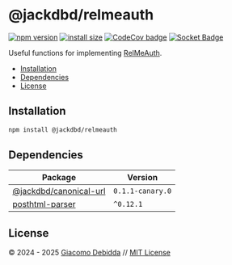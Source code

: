 # @jackdbd/relmeauth

[![npm version](https://badge.fury.io/js/@jackdbd%2Frelmeauth.svg)](https://badge.fury.io/js/@jackdbd%2Frelmeauth)
[![install size](https://packagephobia.com/badge?p=@jackdbd/relmeauth)](https://packagephobia.com/result?p=@jackdbd/relmeauth)
[![CodeCov badge](https://codecov.io/gh/jackdbd/rapido/graph/badge.svg?token=BpFF8tmBYS)](https://app.codecov.io/gh/jackdbd/rapido?flags%5B0%5D=relmeauth)
[![Socket Badge](https://socket.dev/api/badge/npm/package/@jackdbd/relmeauth)](https://socket.dev/npm/package/@jackdbd/relmeauth)

Useful functions for implementing [RelMeAuth](https://indieweb.org/RelMeAuth).

- [Installation](#installation)
- [Dependencies](#dependencies)
- [License](#license)

## Installation

```sh
npm install @jackdbd/relmeauth
```

## Dependencies

| Package | Version |
|---|---|
| [@jackdbd/canonical-url](https://www.npmjs.com/package/@jackdbd/canonical-url) | `0.1.1-canary.0` |
| [posthtml-parser](https://www.npmjs.com/package/posthtml-parser) | `^0.12.1` |

## License

&copy; 2024 - 2025 [Giacomo Debidda](https://www.giacomodebidda.com/) // [MIT License](https://spdx.org/licenses/MIT.html)
